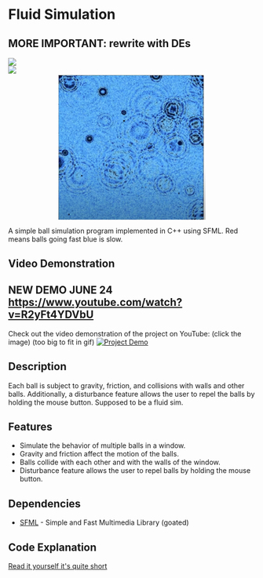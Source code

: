 # Fluid Simulation

## MORE IMPORTANT: rewrite with DEs


<div style="display: flex; justify-content: center;">
    <img src="images/video.gif" width="1000">
</div>

<div style="display: flex; justify-content: center;">
    <img src="pde.gif" width="1000">
</div>


<div style="display: flex; justify-content: center;">
      <img src="images/1.png" width="300">
</div>

A simple ball simulation program implemented in C++ using SFML.
Red means balls going fast blue is slow.

## Video Demonstration
## NEW DEMO JUNE 24 https://www.youtube.com/watch?v=R2yFt4YDVbU

Check out the video demonstration of the project on YouTube: (click the image)
(too big to fit in gif)
[![Project Demo](https://img.youtube.com/vi/HHiKBfknxA0/0.jpg)](https://youtu.be/HHiKBfknxA0)


## Description

Each ball is subject to gravity, friction, and collisions with walls and other balls. Additionally, a disturbance feature allows the user to repel the balls by holding the mouse button. Supposed to be a fluid sim.

## Features

- Simulate the behavior of multiple balls in a window.
- Gravity and friction affect the motion of the balls.
- Balls collide with each other and with the walls of the window.
- Disturbance feature allows the user to repel balls by holding the mouse button.

## Dependencies

- [SFML](https://www.sfml-dev.org/) - Simple and Fast Multimedia Library (goated)


## Code Explanation

[Read it yourself it's quite short](https://matthias-research.github.io/pages/publications/sca03.pdf)
